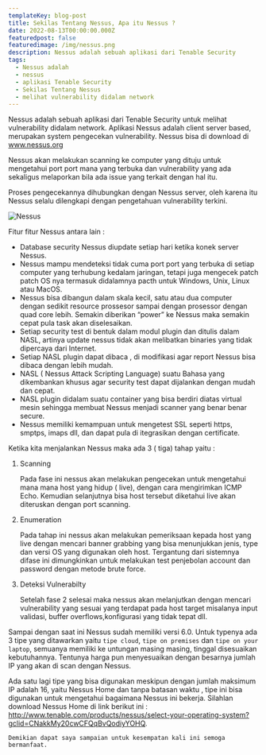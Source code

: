 ```yaml
---
templateKey: blog-post
title: Sekilas Tentang Nessus, Apa itu Nessus ?
date: 2022-08-13T00:00:00.000Z
featuredpost: false
featuredimage: /img/nessus.png
description: Nessus adalah sebuah aplikasi dari Tenable Security
tags:
  - Nessus adalah
  - nessus
  - aplikasi Tenable Security
  - Sekilas Tentang Nessus
  - melihat vulnerability didalam network
---
```


Nessus adalah sebuah aplikasi dari Tenable Security untuk melihat vulnerability didalam network.
Aplikasi Nessus adalah client server based, merupakan system pengecekan vulnerability. Nessus bisa di download di www.nessus.org

Nessus akan melakukan scanning ke computer yang dituju untuk mengetahui port port mana yang terbuka dan vulnerability yang ada sekaligus melaporkan bila ada issue yang terkait dengan hal itu.

Proses pengecekannya dihubungkan dengan Nessus server, oleh karena itu Nessus selalu dilengkapi dengan pengetahuan vulnerability terkini.

![Nessus](/img/Nessus3.png)

Fitur fitur Nessus antara lain :

- Database security Nessus diupdate setiap hari ketika konek server Nessus.
- Nessus mampu mendeteksi tidak cuma port port yang terbuka di setiap computer yang terhubung kedalam jaringan, tetapi juga mengecek patch patch OS nya termasuk didalamnya pacth untuk Windows, Unix, Linux atau MacOS.
- Nessus bisa dibangun dalam skala kecil, satu atau dua computer dengan sedikit resource prossesor sampai dengan prosessor dengan quad core lebih. Semakin diberikan “power” ke Nessus maka semakin cepat pula task akan diselesaikan.
- Setiap security test di bentuk dalam modul plugin dan ditulis dalam NASL, artinya update nessus tidak akan melibatkan binaries yang tidak dipercaya dari Internet.
- Setiap NASL plugin dapat dibaca , di modifikasi agar report Nessus bisa dibaca dengan lebih mudah.
- NASL ( Nessus Attack Scripting Language) suatu Bahasa yang dikembankan khusus agar security test dapat dijalankan dengan mudah dan cepat.
- NASL plugin didalam suatu container yang bisa berdiri diatas virtual mesin sehingga membuat Nessus menjadi scanner yang benar benar secure.
- Nessus memiliki kemampuan untuk mengetest SSL seperti https, smptps, imaps dll, dan dapat pula di itegrasikan dengan certificate.




Ketika kita menjalankan Nessus maka ada 3 ( tiga) tahap yaitu :

1. Scanning
   
   Pada fase ini nessus akan melakukan pengecekan untuk mengetahui mana mana host yang hidup ( live), dengan cara mengirimkan ICMP Echo. Kemudian selanjutnya bisa host tersebut diketahui live akan diteruskan dengan port scanning.

2. Enumeration
   
   Pada tahap ini nessus akan melakukan pemeriksaan kepada host yang live dengan mencari banner grabbing yang bisa menunjukkan jenis, type dan versi OS yang digunakan oleh host. Tergantung dari sistemnya difase ini dimungkinkan untuk melakukan test penjebolan account dan password dengan metode brute force.

3. Deteksi Vulnerabilty
   
   Setelah fase 2 selesai maka nessus akan melanjutkan dengan mencari vulnerability yang sesuai yang terdapat pada host target misalanya input validasi, buffer overflows,konfigurasi yang tidak tepat dll.


Sampai dengan saat ini Nessus sudah memiliki versi 6.0. Untuk typenya ada 3 tipe yang ditawarkan yaitu `tipe cloud`, `tipe on premises` dan `tipe on your laptop`, semuanya memiliki ke untungan masing masing, tinggal disesuaikan kebutuhannya.
Tentunya harga pun menyesuaikan dengan besarnya jumlah IP yang akan di scan dengan Nessus.

Ada satu lagi tipe yang bisa digunakan meskipun dengan jumlah maksimum IP adalah 16, yaitu Nessus Home dan tanpa batasan waktu , tipe ini bisa digunakan untuk mengetahui bagaimana Nessus ini bekerja. Silahlan download Nessus Home di link berikut ini : http://www.tenable.com/products/nessus/select-your-operating-system?gclid=CNakkMy20cwCFQqBvQodiyYOHQ.



    Demikian dapat saya sampaian untuk kesempatan kali ini semoga bermanfaat.
